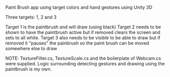 Paint Brush app using target colors and hand gestures using Unity 3D

Three targets: 1, 2 and 3

Target 1 is the paintbrush and will draw (using black)
Target 2 needs to be shown to have the paintbrush active but if removed clears the screen and sets to all white.
Target 3 also needs to be visible to be able to draw but if removed it "pauses" the painbrush so the paint brush can be moved somewhere else to draw

NOTE: TextureFilter.cs, TextureScale.cs and the boilerplate of Webcam.cs were supplied. Logic surrounding detecting gestures and drawing using the paintbrush is my own.